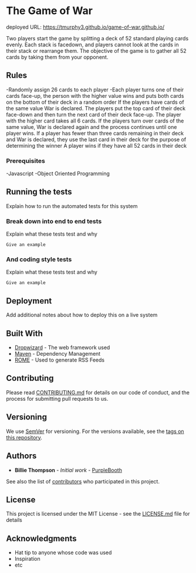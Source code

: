 # The Game of War
deployed URL: https://tmurphy3.github.io/game-of-war.github.io/

Two players start the game by splitting a deck of 52 standard playing cards evenly. Each stack is facedown, and players cannot look at the cards in their stack or rearrange them. The objective of the game is to gather all 52 cards by taking them from your opponent.

## Rules

-Randomly assign 26 cards to each player
-Each player turns one of their cards face-up, the person with the higher value wins and puts both cards on the bottom of their deck in a random order
If the players have cards of the same value War is declared. The players put the top card of their deck face-down and then turn the next card of their deck face-up. The player with the higher card takes all 6 cards. If the players turn over cards of the same value, War is declared again and the process continues until one player wins.
If a player has fewer than three cards remaining in their deck and War is declared, they use the last card in their deck for the purpose of determining the winner
A player wins if they have all 52 cards in their deck

### Prerequisites

-Javascript
-Object Oriented Programming

## Running the tests

Explain how to run the automated tests for this system

### Break down into end to end tests

Explain what these tests test and why

```
Give an example
```

### And coding style tests

Explain what these tests test and why

```
Give an example
```

## Deployment

Add additional notes about how to deploy this on a live system

## Built With

* [Dropwizard](http://www.dropwizard.io/1.0.2/docs/) - The web framework used
* [Maven](https://maven.apache.org/) - Dependency Management
* [ROME](https://rometools.github.io/rome/) - Used to generate RSS Feeds

## Contributing

Please read [CONTRIBUTING.md](https://gist.github.com/PurpleBooth/b24679402957c63ec426) for details on our code of conduct, and the process for submitting pull requests to us.

## Versioning

We use [SemVer](http://semver.org/) for versioning. For the versions available, see the [tags on this repository](https://github.com/your/project/tags). 

## Authors

* **Billie Thompson** - *Initial work* - [PurpleBooth](https://github.com/PurpleBooth)

See also the list of [contributors](https://github.com/your/project/contributors) who participated in this project.

## License

This project is licensed under the MIT License - see the [LICENSE.md](LICENSE.md) file for details

## Acknowledgments

* Hat tip to anyone whose code was used
* Inspiration
* etc
